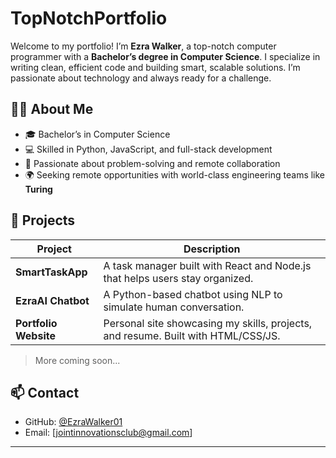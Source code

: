 # TopNotchPortfolio

Welcome to my portfolio! I’m **Ezra Walker**, a top-notch computer programmer with a **Bachelor’s degree in Computer Science**. I specialize in writing clean, efficient code and building smart, scalable solutions. I’m passionate about technology and always ready for a challenge.

## 👨‍💻 About Me

- 🎓 Bachelor’s in Computer Science  
- 💻 Skilled in Python, JavaScript, and full-stack development  
- 🚀 Passionate about problem-solving and remote collaboration  
- 🌍 Seeking remote opportunities with world-class engineering teams like **Turing**

## 📂 Projects

| Project | Description |
|--------|-------------|
| **SmartTaskApp** | A task manager built with React and Node.js that helps users stay organized. |
| **EzraAI Chatbot** | A Python-based chatbot using NLP to simulate human conversation. |
| **Portfolio Website** | Personal site showcasing my skills, projects, and resume. Built with HTML/CSS/JS. |

> More coming soon...

## 📫 Contact

- GitHub: [@EzraWalker01](https://github.com/EzraWalker01)
- Email: [jointinnovationsclub@gmail.com]

---
